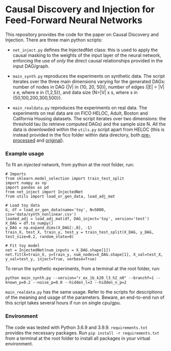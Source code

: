 # Causal Discovery and Injection for Feed-Forward Neural Networks
 This repository provides the code for the paper on Causal Discovery and Injection. There are three main python scripts:
- `net_inject.py` defines the InjectedNet class: this is used to apply the causal masking to the weights of the input layer of the neural network, enforcing the use of *only* the direct causal relationships provided in the input DAG/graph.

- `main_synth.py` reproduces the experiments on synthetic data. The script iterates over the three main dimensions varying for the generated DAGs: number  of nodes in DAG (|V| in {10, 20, 50}), number of edges (|E| = |V| x e, where e in {1,2,5}), and data size (N=|V| x s, where s in {50,100,200,300,500}). 

- `main_realdata.py` reproduces the experiments on real data. The experiments on real data are on FICO HELOC, Adult, Boston and California Housing datasets. The script iterates over two dimensions: the threshold tau (to retrieve computed DAGs) and the sample size N. All the data is downlowded within the `utils.py` script apart from HELOC (this is instead provided in the fico folder within data directory, both [pre-processed](data/fico/WOE_Rud_data.csv) and [original](data/fico/heloc_dataset_v1.csv)). 

### Example usage
To fit an *injected* network, from python at the root folder, run:
```
# Imports
from sklearn.model_selection import train_test_split
import numpy as np
import pandas as pd
from net_inject import InjectedNet
from utils import load_or_gen_data, load_adj_mat

# Load toy data
G, df = load_or_gen_data(name='toy', N=5000, csv='data/synth_nonlinear.csv')
loaded_adj = load_adj_mat(df, DAG_inject='toy', version='test')
X_DAG = df.to_numpy()
y_DAG = np.expand_dims(X_DAG[:,0], -1)
train_X, test_X, train_y, test_y = train_test_split(X_DAG, y_DAG, test_size=0.2, random_state=0)

# Fit toy model
net = InjectedNet(num_inputs = X_DAG.shape[1])
net.fit(X=train_X, y=train_y, num_nodes=X_DAG.shape[1], X_val=test_X, y_val=test_y, inject=True, verbose=True)
```

To rerun the synthetic experiments, from a terminal at the root folder, run:
```
python main_synth.py --version="r_ex_1b_k20_l3_h2_n0" --branchf=1 --known_p=0.2 --noise_p=0.0 --hidden_l=3 --hidden_n_p=2
```
`main_realdata.py` has the same usage. Refer to the scripts for descriptions of the meaning and usage of the parameters. Beware, an end-to-end run of this script takes several hours if run on single cpu/gpu.

### Environment
The code was tested with Python 3.6.9 and 3.9.9. `requirements.txt` provides the necessary packages. Run `pip install -r requirements.txt` from a terminal at the root folder to install all packages in your virtual environment.
